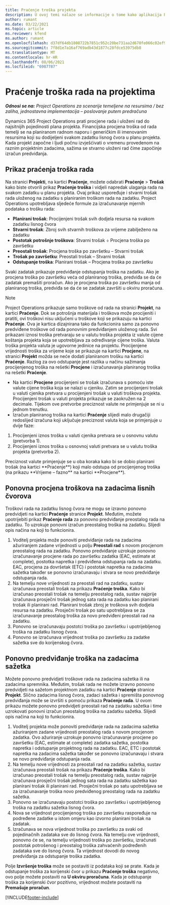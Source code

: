 ```yaml
---
title: Praćenje troška projekta
description: U ovoj temi nalaze se informacije o tome kako aplikacija Project Operations prati napredak u odnosu na trošak rada i uloženi rad na projektu.
author: rumant
ms.date: 03/22/2021
ms.topic: article
ms.reviewer: kfend
ms.author: rumant
ms.openlocfilehash: d37df64db1808722b7851c952c20be731aa2d670fe066c02ef90386712487407
ms.sourcegitcommit: 7f8d1e7a16af769adb43d1877c28fdce53975db8
ms.translationtype: MT
ms.contentlocale: hr-HR
ms.lasthandoff: 08/06/2021
ms.locfileid: "6987787"
---
```

# <a name="labor-cost-tracking-on-projects"></a>Praćenje troška rada na projektima

_**Odnosi se na:** Project Operations za scenarije temeljene na resursima / bez zaliha, jednostavna implementacija – poslovanje putem predračuna_

Dynamics 365 Project Operations prati procjene rada i uloženi rad do najsitnijih pojedinosti plana projekta. Financijska procjena troška od rada temelji se na planiranom radnom naporu i generičkim ili imenovanim resursima koji su dodijeljeni svakom zadatku lisnog čvora u planu projekta. Kada projekt započne i ljudi počnu izvješćivati o vremenu provedenom na raznim projektnim zadacima, sažima se stvarno uloženi rad čime započinje izračun predviđanja.

## <a name="labor-cost-tracking-view"></a>Prikaz praćenja troška rada

Na stranici **Projekti**, na kartici **Praćenje**, možete odabrati **Praćenje** > **Trošak** kako biste otvorili prikaz **Praćenje troška** i vidjeli napredak ulaganja rada na svakom zadatku u planu projekta. Ovaj prikaz uspoređuje i stvarni trošak rada uloženog na zadatku s planiranim troškom rada na zadatku. Project Operations upotrebljava sljedeće formule za izračunavanje mjernih podataka o trošku rada:

- **Planirani trošak**: Procijenjeni trošak svih dodjela resursa na svakom zadatku lisnog čvora
- **Stvarni trošak**: Zbroj svih stvarnih troškova za vrijeme zabilježeno na zadatku
- **Postotak potrošnje troškova**: Stvarni trošak ÷ Procjena troška po završetku
- **Preostali trošak**: Procjena troška po završetku – Stvarni trošak
- **Trošak po završetku**: Preostali trošak – Stvarni trošak
- **Odstupanje troška**: Planirani trošak – Procjena troška po završetku

Svaki zadatak prikazuje predviđanje odstupanja troška na zadatku. Ako je procjena troška po završetku veća od planiranog troška, predviđa se da će zadatak premašiti proračun. Ako je procjena troška po završetku manja od planiranog troška, predviđa se da će se zadatak završiti u okviru proračuna.

>[!NOTE]
> Project Operations prikazuje samo troškove od rada na stranici **Projekt**, na kartici **Praćenje**. Dok se potrošnja materijala i troškova može procijeniti i pratiti, ovi troškovi nisu uključeni u troškove koji se prikazuju na kartici **Praćenje**. Ova je kartica dizajnirana tako da funkcionira samo za ponovno predviđene troškove od rada ponovnim predviđanjem uloženog rada.
Svi prikazani iznosi troška pretvaraju se u valutu troška projekta iz valute cijene koštanja projekta koja se upotrebljava za određivanje cijene troška. Valuta troška projekta valuta je ugovorne jedinice na projektu. Procijenjene vrijednosti troška za vrijeme koje se prikazuje na kartici **Procjene**, na stranici **Projekt** možda se neće dodati planiranom trošku na kartici **Praćenje**. Razlog za ovo odstupanje jest razlika u načinu sažimanja procijenjenog troška na rešetki **Procjene** i izračunavanja planiranog troška na rešetki **Praćenje**. 
>
> - Na kartici **Procjene** procijenjeni se trošak izračunava s pomoću iste valute cijene troška koja se nalazi u cjeniku. Zatim se procijenjeni trošak u valuti cjenika pretvara u procijenjeni trošak u valuti troškova projekta. Procijenjeni trošak u valuti projekta prikazuje se zaokružen na 2 decimale. Tijekom ove pretvorbe preciznost valute ne primjenjuje se ni u jednom trenutku. 
> - Izračun planiranog troška na kartici **Praćenje** slijedi malo drugačiji redoslijed izračuna koji uključuje preciznost valuta koja se primjenjuje u dvije faze: 
   ><ol>
   ><li>Procijenjeni iznos troška u valuti cjenika pretvara se u osnovnu valutu (pretvorba 1).</li>
   ><li>Procijenjeni iznos troška u osnovnoj valuti pretvara se u valutu troška projekta (pretvorba 2). </li>
   ></ol>
   >Preciznost valute primjenjuje se u oba koraka kako bi se dobio planirani trošak (na kartici **Praćenje**) koji malo odstupa od procijenjenog troška (na prikazu **Vrijeme – fazno** na kartici **Procjene**). 
   
## <a name="reprojecting-costs-on-leaf-node-tasks"></a>Ponovna procjena troškova na zadacima lisnih čvorova

Troškovi rada na zadatku lisnog čvora ne mogu se izravno ponovno predvidjeti na kartici **Praćenje** stranice **Projekt**. Međutim, možete upotrijebiti prikaz **Praćenje rada** za ponovno predviđanje preostalog rada na zadatku. To uzrokuje ponovni izračun preostalog troška na zadatku. Slijedi opis načina na koji to funkcionira.

1. Voditelj projekta može ponoviti predviđanje rada na zadacima ažuriranjem zadane vrijednosti u polju **Preostali rad** s novom procjenom preostalog rada na zadatku. Ponovno predviđanje uzrokuje ponovno izračunavanje procjene rada po završetku zadatka (EAC, estimate at complete), postotka napretka i predviđena odstupanja rada na zadatku. EAC, procjena za dovršetak (ETC) i postotak napretka na zadacima sažetka također se ponovno izračunavaju i stvara se novo predviđanje odstupanja rada.
2. Na temelju nove vrijednosti za preostali rad na zadatku, sustav izračunava preostali trošak na prikazu **Praćenje troška**. Kako bi izračunao preostali trošak na temelju preostalog rada, sustav najprije izračunava prosječni trošak jednog sata rada na zadatku kao planirani trošak ili planirani rad. Planirani trošak zbroj je troškova svih dodjela resursa na zadatku. Prosječni trošak po satu upotrebljava se za izračunavanje preostalog troška za novo predviđeni preostali rad na zadatku.
3. Ponovno se izračunavaju postotci troška po završetku i upotrijebljenog troška na zadatku lisnog čvora.
4. Ponovno se izračunava vrijednost troška po završetku za zadatke sažetka sve do korijenskog čvora.

## <a name="reprojecting-costs-on-summary-tasks"></a>Ponovno predviđanje troška na zadacima sažetka

Možete ponovno predvidjeti troškove rada na zadacima sažetka ili na zadacima spremnika. Međutim, trošak rada ne možete izravno ponovno predvidjeti na sažetom projektnom zadatku na kartici **Praćenje** stranice **Projekt**. Slično zadacima lisnog čvora, zadaci sažetka i spremišta ponovnog predviđanja može se izvršiti s pomoću prikaza **Praćenje rada**. U ovom prikazu možete ponovno predvidjeti preostali rad na zadatku sažetka i time uzrokovati ponovni izračun preostalog troška na zadatku sažetka. Slijedi opis načina na koji to funkcionira.

1. Voditelj projekta može ponoviti predviđanje rada na zadacima sažetka ažuriranjem zadane vrijednosti preostalog rada s novom procjenom zadatka. Ovo ažuriranje uzrokuje ponovno izračunavanje procjene po završetku (EAC, estimate at complete) zadatka sažetka, postotka napretka i odstupanje projektnog rada na zadatku. EAC, ETC i postotak napretka na zadacima sažetka također se ponovno izračunavaju i stvara se novo predviđanje odstupanja rada.
2. Na temelju nove vrijednosti za preostali rad na zadatku sažetka, sustav izračunava preostali trošak na prikazu **Praćenje troška**. Kako bi izračunao preostali trošak na temelju preostalog rada, sustav najprije izračunava prosječni trošak jednog sata rada na zadatku sažetka kao planirani trošak ili planirani rad. Prosječni trošak po satu upotrebljava se za izračunavanje troška novo predviđenog preostalog rada na zadatku sažetka.
3. Ponovno se izračunavaju postotci troška po završetku i upotrijebljenog troška na zadatku sažetka lisnog čvora.
4. Nova se vrijednost procijenjenog troška po završetku raspoređuje na podređene zadatke u istom omjeru kao izvorno planirani trošak na zadatak.
5. Izračunava se nova vrijednost troška po završetku za svaki od pojedinačnih zadataka sve do lisnog čvora. Na temelju ove vrijednosti, ponovno će se, na temelju vrijednosti troška po završetku, izračunati postotak potrošenog i preostalog troška zahvaćenih podređenih zadataka sve do lisnog čvora. Ta vrijednost dovodi do novog predviđanja za odstupanje troška zadatka. 


Polje **Izvršenje troška** može se postaviti iz podataka koji se prate. Kada je odstupanje troška za korijenski čvor u prikazu **Praćenje troška** negativno, ovo polje možete postaviti na **U okviru proračuna**. Kada je odstupanje troška za korijenski čvor pozitivno, vrijednost možete postaviti na **Premašuje proračun**.


[!INCLUDE[footer-include](../includes/footer-banner.md)]
